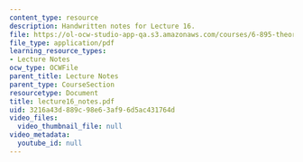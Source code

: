 ```yaml
---
content_type: resource
description: Handwritten notes for Lecture 16.
file: https://ol-ocw-studio-app-qa.s3.amazonaws.com/courses/6-895-theory-of-parallel-systems-sma-5509-fall-2003/3216a43d889c98e63af96d5ac431764d_lecture16_notes.pdf
file_type: application/pdf
learning_resource_types:
- Lecture Notes
ocw_type: OCWFile
parent_title: Lecture Notes
parent_type: CourseSection
resourcetype: Document
title: lecture16_notes.pdf
uid: 3216a43d-889c-98e6-3af9-6d5ac431764d
video_files:
  video_thumbnail_file: null
video_metadata:
  youtube_id: null
---
```

